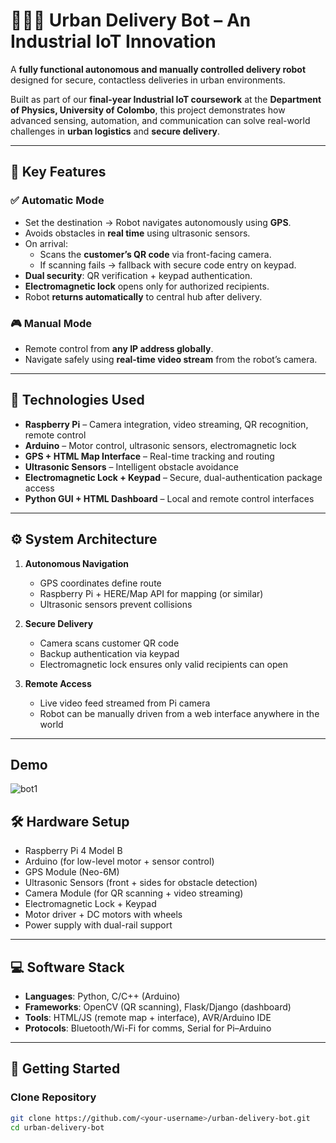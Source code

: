 # 🚚📸🔐 Urban Delivery Bot – An Industrial IoT Innovation

A **fully functional autonomous and manually controlled delivery robot** designed for secure, contactless deliveries in urban environments.  

Built as part of our **final-year Industrial IoT coursework** at the **Department of Physics, University of Colombo**, this project demonstrates how advanced sensing, automation, and communication can solve real-world challenges in **urban logistics** and **secure delivery**.

---

## 🧩 Key Features

### ✅ Automatic Mode
- Set the destination → Robot navigates autonomously using **GPS**.  
- Avoids obstacles in **real time** using ultrasonic sensors.  
- On arrival:  
  - Scans the **customer’s QR code** via front-facing camera.  
  - If scanning fails → fallback with secure code entry on keypad.  
- **Dual security**: QR verification + keypad authentication.  
- **Electromagnetic lock** opens only for authorized recipients.  
- Robot **returns automatically** to central hub after delivery.  

### 🎮 Manual Mode
- Remote control from **any IP address globally**.  
- Navigate safely using **real-time video stream** from the robot’s camera.  

---

## 🔧 Technologies Used

- **Raspberry Pi** – Camera integration, video streaming, QR recognition, remote control  
- **Arduino** – Motor control, ultrasonic sensors, electromagnetic lock  
- **GPS + HTML Map Interface** – Real-time tracking and routing  
- **Ultrasonic Sensors** – Intelligent obstacle avoidance  
- **Electromagnetic Lock + Keypad** – Secure, dual-authentication package access  
- **Python GUI + HTML Dashboard** – Local and remote control interfaces  

---

## ⚙️ System Architecture

1. **Autonomous Navigation**
   - GPS coordinates define route  
   - Raspberry Pi + HERE/Map API for mapping (or similar)  
   - Ultrasonic sensors prevent collisions  

2. **Secure Delivery**
   - Camera scans customer QR code  
   - Backup authentication via keypad  
   - Electromagnetic lock ensures only valid recipients can open  

3. **Remote Access**
   - Live video feed streamed from Pi camera  
   - Robot can be manually driven from a web interface anywhere in the world  

---
## Demo
![bot1](https://github.com/user-attachments/assets/6bb6c53a-928c-4792-be60-c5f035c003a4)




## 🛠️ Hardware Setup

- Raspberry Pi 4 Model B  
- Arduino (for low-level motor + sensor control)  
- GPS Module (Neo-6M)  
- Ultrasonic Sensors (front + sides for obstacle detection)  
- Camera Module (for QR scanning + video streaming)  
- Electromagnetic Lock + Keypad  
- Motor driver + DC motors with wheels  
- Power supply with dual-rail support  

---

## 💻 Software Stack

- **Languages**: Python, C/C++ (Arduino)  
- **Frameworks**: OpenCV (QR scanning), Flask/Django (dashboard)  
- **Tools**: HTML/JS (remote map + interface), AVR/Arduino IDE  
- **Protocols**: Bluetooth/Wi-Fi for comms, Serial for Pi–Arduino  

---

## 🚀 Getting Started

### Clone Repository
```bash
git clone https://github.com/<your-username>/urban-delivery-bot.git
cd urban-delivery-bot
